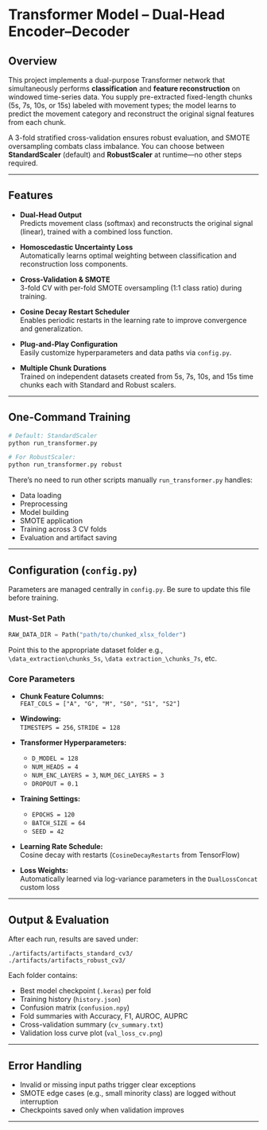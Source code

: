 # Transformer Model – Dual-Head Encoder–Decoder

## Overview

This project implements a dual-purpose Transformer network that simultaneously performs **classification** and **feature reconstruction** on windowed time-series data. You supply pre-extracted fixed-length chunks (5s, 7s, 10s, or 15s) labeled with movement types; the model learns to predict the movement category and reconstruct the original signal features from each chunk.

A 3-fold stratified cross-validation ensures robust evaluation, and SMOTE oversampling combats class imbalance. You can choose between **StandardScaler** (default) and **RobustScaler** at runtime—no other steps required.

---

## Features

- **Dual-Head Output**  
  Predicts movement class (softmax) and reconstructs the original signal (linear), trained with a combined loss function.

- **Homoscedastic Uncertainty Loss**  
  Automatically learns optimal weighting between classification and reconstruction loss components.

- **Cross-Validation & SMOTE**  
  3-fold CV with per-fold SMOTE oversampling (1:1 class ratio) during training.

- **Cosine Decay Restart Scheduler**  
  Enables periodic restarts in the learning rate to improve convergence and generalization.

- **Plug-and-Play Configuration**  
  Easily customize hyperparameters and data paths via `config.py`.

- **Multiple Chunk Durations**  
  Trained on independent datasets created from 5s, 7s, 10s, and 15s time chunks each with Standard and Robust scalers.

---

## One-Command Training

```bash
# Default: StandardScaler
python run_transformer.py

# For RobustScaler:
python run_transformer.py robust
```

There’s no need to run other scripts manually `run_transformer.py` handles:
- Data loading  
- Preprocessing  
- Model building  
- SMOTE application  
- Training across 3 CV folds  
- Evaluation and artifact saving  

---

## Configuration (`config.py`)

Parameters are managed centrally in `config.py`. Be sure to update this file before training.

###  Must-Set Path

```python
RAW_DATA_DIR = Path("path/to/chunked_xlsx_folder")
```

Point this to the appropriate dataset folder e.g., `\data_extraction\chunks_5s`, `\data extraction_\chunks_7s`, etc.

###  Core Parameters

- **Chunk Feature Columns:**  
  `FEAT_COLS = ["A", "G", "M", "S0", "S1", "S2"]`

- **Windowing:**  
  `TIMESTEPS = 256`, `STRIDE = 128`

- **Transformer Hyperparameters:**  
  - `D_MODEL = 128`  
  - `NUM_HEADS = 4`  
  - `NUM_ENC_LAYERS = 3`, `NUM_DEC_LAYERS = 3`  
  - `DROPOUT = 0.1`  

- **Training Settings:**  
  - `EPOCHS = 120`  
  - `BATCH_SIZE = 64`  
  - `SEED = 42`  

- **Learning Rate Schedule:**  
  Cosine decay with restarts (`CosineDecayRestarts` from TensorFlow)

- **Loss Weights:**  
  Automatically learned via log-variance parameters in the `DualLossConcat` custom loss

---

## Output & Evaluation

After each run, results are saved under:

```plaintext
./artifacts/artifacts_standard_cv3/
./artifacts/artifacts_robust_cv3/
```

Each folder contains:
- Best model checkpoint (`.keras`) per fold
- Training history (`history.json`)
- Confusion matrix (`confusion.npy`)
- Fold summaries with Accuracy, F1, AUROC, AUPRC
- Cross-validation summary (`cv_summary.txt`)
- Validation loss curve plot (`val_loss_cv.png`)

---

## Error Handling

- Invalid or missing input paths trigger clear exceptions  
- SMOTE edge cases (e.g., small minority class) are logged without interruption  
- Checkpoints saved only when validation improves  

---
